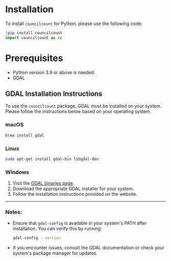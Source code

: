 # Installation

To install `councilcount` for Python, please use the following code:

``` python
!pip install councilcount
import councilcount as cc
```

# Prerequisites

- Python version 3.9 or above is needed.
- GDAL

## GDAL Installation Instructions

To use the `councilcount` package, GDAL must be installed on your system. Please follow the instructions below based on your operating system.

### macOS
```bash
brew install gdal
```

### Linux
```bash
sudo apt-get install gdal-bin libgdal-dev
```

### Windows
1. Visit the [GDAL binaries page](https://www.gisinternals.com/release.php).
2. Download the appropriate GDAL installer for your system.
3. Follow the installation instructions provided on the website.

---

### Notes:
- Ensure that `gdal-config` is available in your system's PATH after installation. You can verify this by running:

  ```bash
  gdal-config --version
  ```
- If you encounter issues, consult the GDAL documentation or check your system's package manager for updates.


